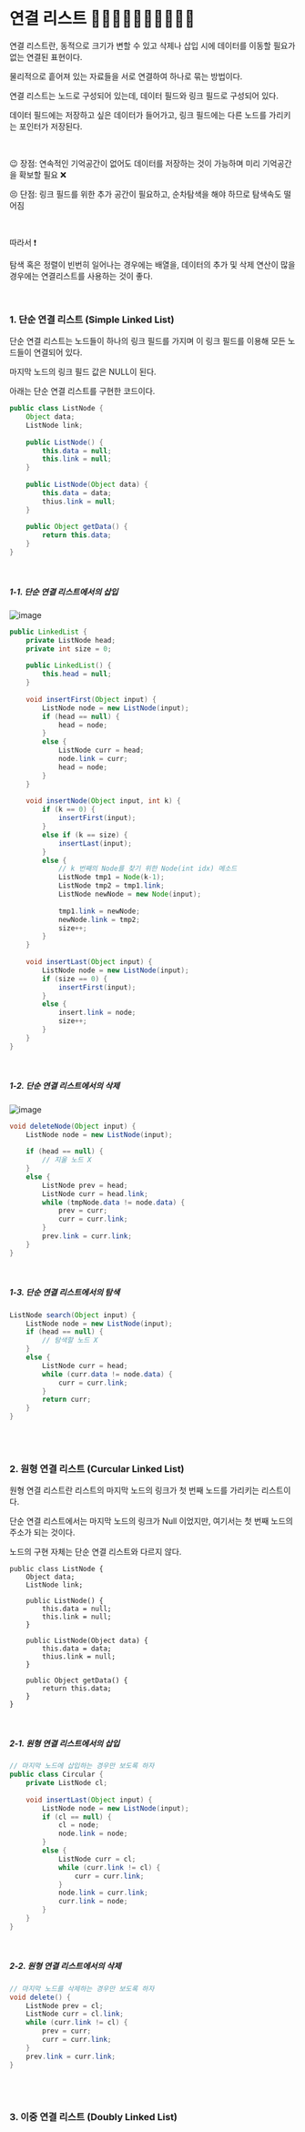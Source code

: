 # 연결 리스트 👩🏻‍🤝‍👩🏻👩🏻‍🤝‍👩🏻

연결 리스트란, 동적으로 크기가 변할 수 있고 삭제나 삽입 시에 데이터를 이동할 필요가 없는 연결된 표현이다.

물리적으로 흩어져 있는 자료들을 서로 연결하여 하나로 묶는 방법이다.

연결 리스트는 노드로 구성되어 있는데, 데이터 필드와 링크 필드로 구성되어 있다.

데이터 필드에는 저장하고 싶은 데이터가 들어가고, 링크 필드에는 다른 노드를 가리키는 포인터가 저장된다.

<br/>

😉 장점: 연속적인 기억공간이 없어도 데이터를 저장하는 것이 가능하며 미리 기억공간을 확보할 필요 ❌

😣 단점: 링크 필드를 위한 추가 공간이 필요하고, 순차탐색을 해야 하므로 탐색속도 떨어짐

<br/>

따라서 ❗

탐색 혹은 정렬이 빈번히 일어나는 경우에는 배열을, 데이터의 추가 및 삭제 연산이 많을 경우에는 연결리스트를 사용하는 것이 좋다.

<br/>

### 1. 단순 연결 리스트 (Simple Linked List)

단순 연결 리스트는 노드들이 하나의 링크 필드를 가지며 이 링크 필드를 이용해 모든 노드들이 연결되어 있다.

마지막 노드의 링크 필드 값은 NULL이 된다.

아래는 단순 연결 리스트를 구현한 코드이다.

```java
public class ListNode {
	Object data;
	ListNode link;
	
	public ListNode() {
		this.data = null;
        this.link = null;
	}
    
    public ListNode(Object data) {
        this.data = data;
        thius.link = null;
    }
    
    public Object getData() {
        return this.data;
    }
}
```

<br/>

##### 1-1. 단순 연결 리스트에서의 삽입

![image](https://user-images.githubusercontent.com/64277114/104085893-3accbb80-5296-11eb-8d96-650f1df8ddd4.png)

```java
public LinkedList {
	private ListNode head;
    private int size = 0;
	
	public LinkedList() {
		this.head = null;
	}
    
    void insertFirst(Object input) {
        ListNode node = new ListNode(input);
        if (head == null) {
            head = node;
        }
        else {
            ListNode curr = head;
            node.link = curr;
            head = node;
        }
    }
    
    void insertNode(Object input, int k) {
        if (k == 0) {
            insertFirst(input);
        }
        else if (k == size) {
            insertLast(input);
        }
        else {
            // k 번째의 Node를 찾기 위한 Node(int idx) 메소드
        	ListNode tmp1 = Node(k-1);
            ListNode tmp2 = tmp1.link;
            ListNode newNode = new Node(input);
            
            tmp1.link = newNode;
            newNode.link = tmp2;
            size++;
        }
    }
    
    void insertLast(Object input) {
        ListNode node = new ListNode(input);
        if (size == 0) {
            insertFirst(input);
        }
        else {
            insert.link = node;
            size++;
        }
    }
}
```

<br/>

##### 1-2. 단순 연결 리스트에서의 삭제

![image](https://user-images.githubusercontent.com/64277114/104086348-6356b480-529a-11eb-9ac3-9c3eba640de3.png)

```java
void deleteNode(Object input) {
    ListNode node = new ListNode(input);
    
    if (head == null) {
		// 지울 노드 X
    }
    else {
        ListNode prev = head;
        ListNode curr = head.link;
        while (tmpNode.data != node.data) {
			prev = curr;
            curr = curr.link;
        }
        prev.link = curr.link;
    }
}
```

<br/>

##### 1-3. 단순 연결 리스트에서의 탐색

```java
ListNode search(Object input) {
    ListNode node = new ListNode(input);
    if (head == null) {
        // 탐색할 노드 X
    }
    else {
        ListNode curr = head;
        while (curr.data != node.data) {
            curr = curr.link;
        }
        return curr;
    }
}
```

<br/>

<br/>

### 2. 원형 연결 리스트 (Curcular Linked List)

원형 연결 리스트란 리스트의 마지막 노드의 링크가 첫 번째 노드를 가리키는 리스트이다.

단순 연결 리스트에서는 마지막 노드의 링크가 Null 이었지만, 여기서는 첫 번째 노드의 주소가 되는 것이다.

노드의 구현 자체는 단순 연결 리스트와 다르지 않다.

```
public class ListNode {
	Object data;
	ListNode link;
	
	public ListNode() {
		this.data = null;
        this.link = null;
	}
    
    public ListNode(Object data) {
        this.data = data;
        thius.link = null;
    }
    
    public Object getData() {
        return this.data;
    }
}
```

<br/>

##### 2-1. 원형 연결 리스트에서의 삽입

```java
// 마지막 노드에 삽입하는 경우만 보도록 하자
public class Circular {
    private ListNode cl;
    
    void insertLast(Object input) {
        ListNode node = new ListNode(input);
        if (cl == null) {
            cl = node;
            node.link = node;
        }
        else {
            ListNode curr = cl;
            while (curr.link != cl) {
                curr = curr.link;
            }
            node.link = curr.link;
            curr.link = node;
        }
    } 
}
```

<br/>

##### 2-2. 원형 연결 리스트에서의 삭제

```java
// 마지막 노드를 삭제하는 경우만 보도록 하자
void delete() {
    ListNode prev = cl;
    ListNode curr = cl.link;
    while (curr.link != cl) {
        prev = curr;
        curr = curr.link;
    }
    prev.link = curr.link;
}
```

<br/>

<br/>

### 3. 이중 연결 리스트 (Doubly Linked List)

<br/>